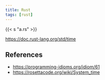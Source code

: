 ```yaml
---
title: Rust
tags: [rust]
---
```


{{< s "a.rs" >}}

<https://doc.rust-lang.org/std/time>

## References

- <https://programming-idioms.org/idiom/61>
- <https://rosettacode.org/wiki/System_time>
